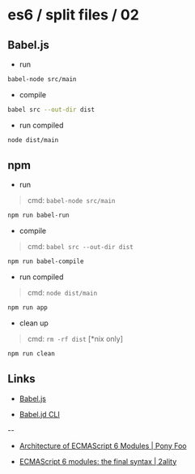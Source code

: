 # es6 / split files / 02

## Babel.js

* run

```bash
babel-node src/main
```

* compile

```bash
babel src --out-dir dist
```

* run compiled

```bash
node dist/main
```

## npm

* run

> cmd: `babel-node src/main`

```bash
npm run babel-run
```

* compile

> cmd: `babel src --out-dir dist`

```bash
npm run babel-compile
```

* run compiled

> cmd: `node dist/main`

```bash
npm run app
```

* clean up

> cmd: `rm -rf dist`  [*nix only]

```bash
npm run clean
```


## Links

* [Babel.js](http://babeljs.io/)

* [Babel.jd CLI](http://babeljs.io/docs/usage/cli/)

--

* [Architecture of ECMAScript 6 Modules | Pony Foo](http://ponyfoo.com/articles/architecture-of-ecmascript-6-modules)

* [ECMAScript 6 modules: the final syntax | 2ality](http://www.2ality.com/2014/09/es6-modules-final.html)
